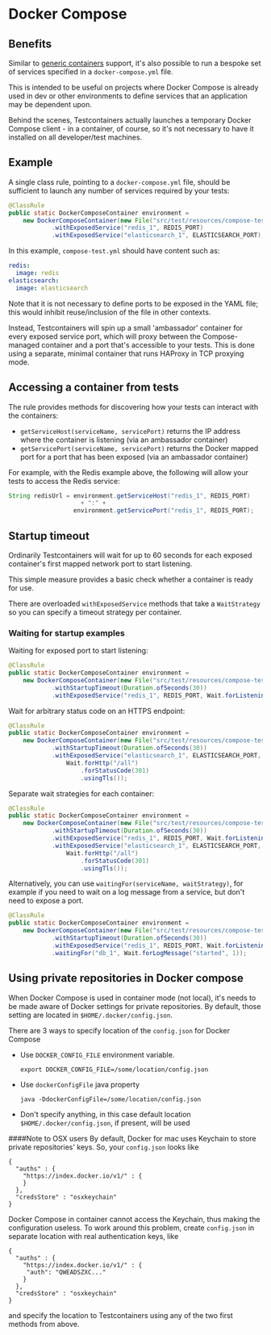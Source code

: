 # Docker Compose

## Benefits

Similar to [generic containers](generic_containers.md) support, it's also possible to run a bespoke set of services
specified in a `docker-compose.yml` file.

This is intended to be useful on projects where Docker Compose is already used in dev or other environments to define
services that an application may be dependent upon.

Behind the scenes, Testcontainers actually launches a temporary Docker Compose client - in a container, of course, so
it's not necessary to have it installed on all developer/test machines.

## Example

A single class rule, pointing to a `docker-compose.yml` file, should be sufficient to launch any number of services
required by your tests:
```java
@ClassRule
public static DockerComposeContainer environment =
    new DockerComposeContainer(new File("src/test/resources/compose-test.yml"))
            .withExposedService("redis_1", REDIS_PORT)
            .withExposedService("elasticsearch_1", ELASTICSEARCH_PORT);
```

In this example, `compose-test.yml` should have content such as:
```yaml
redis:
  image: redis
elasticsearch:
  image: elasticsearch
```

Note that it is not necessary to define ports to be exposed in the YAML file; this would inhibit reuse/inclusion of the
file in other contexts.

Instead, Testcontainers will spin up a small 'ambassador' container for every exposed service port, which will proxy
between the Compose-managed container and a port that's accessible to your tests. This is done using a separate, minimal
container that runs HAProxy in TCP proxying mode.

## Accessing a container from tests

The rule provides methods for discovering how your tests can interact with the containers:

* `getServiceHost(serviceName, servicePort)` returns the IP address where the container is listening (via an ambassador
    container)
* `getServicePort(serviceName, servicePort)` returns the Docker mapped port for a port that has been exposed (via an
    ambassador container)

For example, with the Redis example above, the following will allow your tests to access the Redis service:
```java
String redisUrl = environment.getServiceHost("redis_1", REDIS_PORT)
                    + ":" +
                  environment.getServicePort("redis_1", REDIS_PORT);
```

## Startup timeout
Ordinarily Testcontainers will wait for up to 60 seconds for each exposed container's first mapped network port to start listening.

This simple measure provides a basic check whether a container is ready for use.

There are overloaded `withExposedService` methods that take a `WaitStrategy` so you can specify a timeout strategy per container.

### Waiting for startup examples

Waiting for exposed port to start listening:
```java
@ClassRule
public static DockerComposeContainer environment =
    new DockerComposeContainer(new File("src/test/resources/compose-test.yml"))
            .withStartupTimeout(Duration.ofSeconds(30))
            .withExposedService("redis_1", REDIS_PORT, Wait.forListeningPort());
```

Wait for arbitrary status code on an HTTPS endpoint:
```java
@ClassRule
public static DockerComposeContainer environment =
    new DockerComposeContainer(new File("src/test/resources/compose-test.yml"))
            .withStartupTimeout(Duration.ofSeconds(30))
            .withExposedService("elasticsearch_1", ELASTICSEARCH_PORT, 
                Wait.forHttp("/all")
                    .forStatusCode(301)
                    .usingTls());
```

Separate wait strategies for each container:
```java
@ClassRule
public static DockerComposeContainer environment =
    new DockerComposeContainer(new File("src/test/resources/compose-test.yml"))
            .withStartupTimeout(Duration.ofSeconds(30))
            .withExposedService("redis_1", REDIS_PORT, Wait.forListeningPort())
            .withExposedService("elasticsearch_1", ELASTICSEARCH_PORT, 
                Wait.forHttp("/all")
                    .forStatusCode(301)
                    .usingTls());
```

Alternatively, you can use `waitingFor(serviceName, waitStrategy)`, 
for example if you need to wait on a log message from a service, but don't need to expose a port.

```java
@ClassRule
public static DockerComposeContainer environment =
    new DockerComposeContainer(new File("src/test/resources/compose-test.yml"))
            .withStartupTimeout(Duration.ofSeconds(30))
            .withExposedService("redis_1", REDIS_PORT, Wait.forListeningPort())
            .waitingFor("db_1", Wait.forLogMessage("started", 1));
```

## Using private repositories in Docker compose
When Docker Compose is used in container mode (not local), it's needs to be made aware of Docker settings for private repositories. 
By default, those setting are located in `$HOME/.docker/config.json`. 

There are 3 ways to specify location of the `config.json` for Docker Compose
* Use `DOCKER_CONFIG_FILE` environment variable. 

    `export DOCKER_CONFIG_FILE=/some/location/config.json` 

* Use `dockerConfigFile` java property
    
    `java -DdockerConfigFile=/some/location/config.json`

* Don't specify anything, in this case default location `$HOME/.docker/config.json`, if present, will be used 

####Note to OSX users
By default, Docker for mac uses Keychain to store private repositories' keys. So, your `config.json` looks like
```$json
{
  "auths" : {
    "https://index.docker.io/v1/" : {
    }
  },
  "credsStore" : "osxkeychain"
}
```

Docker Compose in container cannot access the Keychain, thus making the configuration useless. 
To work around this problem, create `config.json` in separate location with real authentication keys, like 
```$json
{
  "auths" : {
    "https://index.docker.io/v1/" : {
     "auth": "QWEADSZXC..."
    }
  },
  "credsStore" : "osxkeychain"
}
```
and specify the location to Testcontainers using any of the two first methods from above. 
